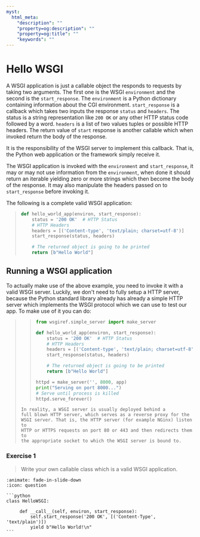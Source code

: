```yaml
---
myst:
  html_meta:
    "description": ""
    "property=og:description": ""
    "property=og:title": ""
    "keywords": ""
---
```


# Hello WSGI

A WSGI application is just a callable object the responds to requests
by taking two arguments. The first one is the WSGI `environment`
and the second is the `start_response`.
The `environment` is a Python dictionary containing information about
the CGI environment.
`start_response` is a callback which takes two inputs the response
`status` and `headers`. The status is a string representation like
`200 OK` or any other HTTP status code followed by a word.
`headers` is a list of two values tuples or possible HTTP headers.
The return value of `start` response is another callable which when
invoked return the body of the response.

It is the responsibility of the WSGI server to implement this callback.
That is, the Python web application or the framework simply receive it.

The WSGI application is invoked with the `environment` and
`start_response`, it may or may not use information from the
`environment`, when done it should return an iterable yielding zero
or more strings which then become the body of the response.
It may also manipulate the headers passed on to `start_response`
before invoking it.

The following is a complete valid WSGI application:

> ```python
> def hello_world_app(environ, start_response):
>     status = '200 OK'  # HTTP Status
>     # HTTP Headers
>     headers = [('Content-type', 'text/plain; charset=utf-8')]
>     start_response(status, headers)
>
>     # The returned object is going to be printed
>     return [b"Hello World"]
> ```

## Running a WSGI application

To actually make use of the above example, you need to invoke it
with a valid WSGI server. Luckily, we don't need to fully setup a HTTP
server, because the Python standard library already has already a simple
HTTP server which implements the WSGI protocol which we can use to
test our app. To make use of it you can do:

> > ```python
> > from wsgiref.simple_server import make_server
> >
> > def hello_world_app(environ, start_response):
> >     status = '200 OK'  # HTTP Status
> >     # HTTP Headers
> >     headers = [('Content-type', 'text/plain; charset=utf-8')]
> >     start_response(status, headers)
> >
> >     # The returned object is going to be printed
> >     return [b"Hello World"]
> >
> > httpd = make_server('', 8000, app)
> > print("Serving on port 8000...")
> > # Serve until process is killed
> > httpd.serve_forever()
> > ```
>
> ```{note}
> In reality, a WSGI server is usually deployed behind a
> full blown HTTP server, which serves as a reverse proxy for the
> WSGI server. That is, the HTTP server (for example NGinx) listen to
> HTTP or HTTPS requests on port 80 or 443 and then redirects them to
> the appropriate socket to which the WSGI server is bound to.
> ```

### Exercise 1

> Write your own callable class which is a valid WSGI application.

````{dropdown} Solution
:animate: fade-in-slide-down
:icon: question

```python
class HelloWSGI:

     def __call__(self, environ, start_response):
         self.start_response('200 OK', [('Content-Type', 'text/plain')])
         yield b"Hello World!\n"
```
````

